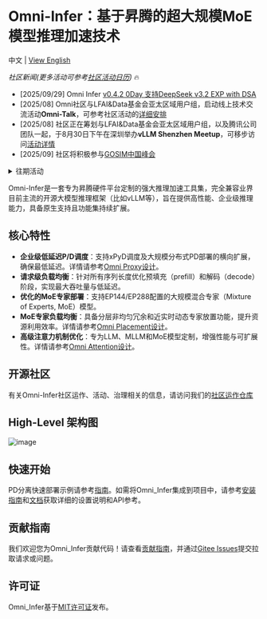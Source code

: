 # Omni-Infer：基于昇腾的超大规模MoE模型推理加速技术

中文 | [View English](./README_en.md)

*社区新闻(更多活动可参考[社区活动日历](https://gitee.com/omniai/community/blob/master/calender.md))* 🔥
- [2025/09/29] Omni Infer [v0.4.2 0Day 支持DeepSeek v3.2 EXP with DSA](https://gitee.com/omniai/omniinfer/releases/tag/v0.4.2)
- [2025/08] Omni社区与LFAI&Data基金会亚太区域用户组，启动线上技术交流活动**Omni-Talk**，可参考社区活动的[详细安排](https://gitee.com/omniai/community/tree/master/events#%E7%A4%BE%E5%8C%BAwebinar)
- [2025/08] 社区正在筹划与LFAI&Data基金会亚太区域用户组，以及腾讯公司团队一起，于8月30日下午在深圳举办**vLLM Shenzhen Meetup**，可移步访问[活动详情](https://gitee.com/omniai/community/tree/master/events#%E7%A4%BE%E5%8C%BA%E7%AC%AC%E4%BA%8C%E6%AC%A1meetupvllm-shenzhen-meetup)
- [2025/09] 社区将积极参与[GOSIM中国峰会](https://gitee.com/omniai/community/tree/master/events#%E4%B8%9A%E7%95%8C%E4%BC%9A%E8%AE%AE%E5%8F%82%E4%B8%8E)

<details>
<summary>往期活动</summary>

- [2025/08] 社区将积极参与[CCF开源大会](https://mp.weixin.qq.com/s/NOJNP5FPzJj3ipKnVNVfSA)
- [2025/07] 社区正在筹划于7月28日下午在上海举办**首次线下Meetup**，可移步访问[活动详情](https://gitee.com/omniai/community/tree/master/events#%E7%A4%BE%E5%8C%BAmeetup)
- [2025/07] 社区的MTP SIG计划在7月的第三周召开**首次SIG例会**，可参考SIG会议的[详细安排](https://gitee.com/omniai/community/blob/master/sigs/sig-mtp.md)
- [2025/07] 社区的PD分离、EP负载均衡、算子与图三个SIG计划在7月的第二周召开**首次SIG例会**，有兴趣与会的开发者请见三个SIG分别的会议安排：[PD分离SIG会议安排](https://gitee.com/omniai/community/blob/master/sigs/sig-pd-seperation.md),[EP负载均衡SIG会议安排](https://gitee.com/omniai/community/blob/master/sigs/sig-ep-placement.md),[算子与图SIG会议安排](https://gitee.com/omniai/community/blob/master/sigs/sig-ops-and-graph.md).
- [2025/07] 2025年7月5日，在苏州举办的OpenInfra基金会Meetup将有Omni-infer议题分享，详情请见[社区活动页面](https://gitee.com/omniai/community/blob/master/events/README.md)
</details>


Omni-Infer是一套专为昇腾硬件平台定制的强大推理加速工具集，完全兼容业界目前主流的开源大模型推理框架（比如vLLM等），旨在提供高性能、企业级推理能力，具备原生支持且功能集持续扩展。


## 核心特性

- **企业级低延迟P/D调度**：支持xPyD调度及大规模分布式PD部署的横向扩展，确保最低延迟。详情请参考[Omni Proxy设计](https://gitee.com/omniai/omniinfer/blob/release_v0.4.2/omni/accelerators/sched/omni_proxy/README_CN.md)。
- **请求级负载均衡**：针对所有序列长度优化预填充（prefill）和解码（decode）阶段，实现最大吞吐量与低延迟。
- **优化的MoE专家部署**：支持EP144/EP288配置的大规模混合专家（Mixture of Experts, MoE）模型。
- **MoE专家负载均衡**：具备分层非均匀冗余和近实时动态专家放置功能，提升资源利用效率。详情请参考[Omni Placement设计](omni/accelerators/placement/README.md)。
- **高级注意力机制优化**：专为LLM、MLLM和MoE模型定制，增强性能与可扩展性。详情请参考[Omni Attention设计](https://gitee.com/omniai/omniinfer/blob/release_v0.4.2/omni/accelerators/cache/README.md)。

## 开源社区

有关Omni-Infer社区运作、活动、治理相关的信息，请访问我们的[社区运作仓库](https://gitee.com/omniai/community)

## High-Level 架构图

![image](docs/figures/omni_infer_high_level_arch.png)

## 快速开始

PD分离快速部署示例请参考[指南](docs/omni_infer_quick_start.md)。如需将Omni_Infer集成到项目中，请参考[安装指南](docs/omni_infer_installation_guide.md)和[文档](docs/)获取详细的设置说明和API参考。

## 贡献指南

我们欢迎您为Omni_Infer贡献代码！请查看[贡献指南](./CONTRIBUTION.md)，并通过[Gitee Issues](https://gitee.com/omniai/omniinfer/issues/new?issue%5Bassignee_id%5D=0&issue%5Bmilestone_id%5D=0)提交拉取请求或问题。

## 许可证

Omni_Infer基于[MIT许可证](LICENSE)发布。